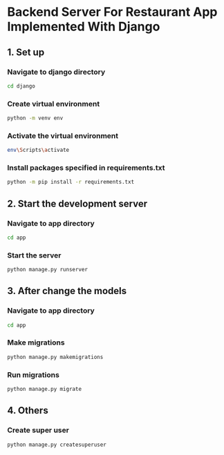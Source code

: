 # Backend Server For Restaurant App Implemented With Django

## 1. Set up

### Navigate to django directory
```bash
cd django
```

### Create virtual environment
```bash
python -m venv env
```
### Activate the virtual environment
```bash
env\Scripts\activate
```
### Install packages specified in requirements.txt
```bash
python -m pip install -r requirements.txt
```

## 2. Start the development server

### Navigate to app directory
```bash
cd app
```
### Start the server
```bash
python manage.py runserver
```

## 3. After change the models

### Navigate to app directory
```bash
cd app
```
### Make migrations
```bash
python manage.py makemigrations
```
### Run migrations
```bash
python manage.py migrate
```

## 4. Others

### Create super user
```bash
python manage.py createsuperuser
```